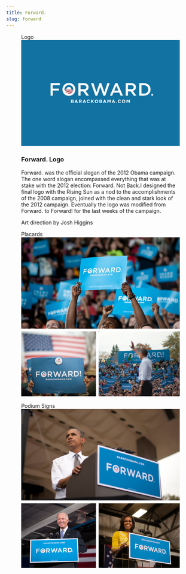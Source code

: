 ```yaml
---
title: Forward.
slug: forward
---
```


<figure>
    <figcaption>Logo</figcaption>
    <img src="img/forward/logo/forward-logo.jpg" alt="Art Direction: Josh Higgins" />
    <article>
    <h3>Forward. Logo</h3>
    <p>Forward. was the official slogan of the 2012 Obama campaign. The one word slogan encompassed everything that was at stake with the 2012 election: Forward. Not Back.I designed the final logo with the Rising Sun as a nod to the accomplishments of the 2008 campaign, joined with the clean and stark look of the 2012 campaign. Eventually the logo was modified from Forward. to Forward! for the last weeks of the campaign.</p>
    <p>Art direction by Josh Higgins</p>
    </article>
</figure>
<figure>
    <figcaption>Placards</figcaption>
    <img src="img/forward/placards/forward-placards.jpg" alt="" />
</figure>
<figure>
    <figcaption>Podium Signs</figcaption>
    <img src="img/forward/podium-signs/forward-podiumsigns.jpg" alt="" />
</figure>
